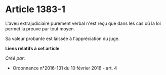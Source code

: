 # Article 1383-1

L'aveu extrajudiciaire purement verbal n'est reçu que dans les cas où la loi permet la preuve par tout moyen.

Sa valeur probante est laissée à l'appréciation du juge.

**Liens relatifs à cet article**

_Créé par_:

  - Ordonnance n°2016-131 du 10 février 2016 - art. 4
